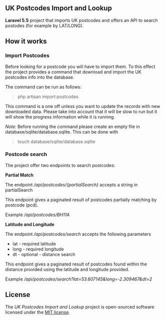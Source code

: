 ## UK Postcodes Import and Lookup

**Laravel 5.5** project that imports UK postcodes and offers an API to search postodes (for example by LAT/LONG).

## How it works

### Import Postcodes

Before looking for a postcode you will have to import them. To this effect the project provides a command that download and import the UK postcodes info into the database.

The command can be run as follows:
>php artisan import:postcodes

This command is a one off unless you want to update the records with new downloaded data. Please take into account that it will be slow to run but it will show the progress information while it is running.

*Note*: Before running the command please create an empty file in database/sqlite/database.sqlite. This can be done with
>touch database/sqlite/database.sqlite

### Postcode search

The project offer two endpoints to search postcodes:

**Partial Match**

The endpoint */api/postcodes/{partialSearch}* accepts a string in partialSearch
 
This endpoint gives a paginated result of postcodes partially matching by postcode (pcd).

Example */api/postcodes/BH11A*


**Latitude and Longitude**

The endpoint */api/postcodes/search* accepts the following parameters
- lat - required latitude
- long - required longitude
- dt - optional - distance search

This endpoint gives a paginated result of postcodes found within the distance provided using the latitude and longitude provided.

Example */api/postcodes/search?lat=53.607145&long=-2.309467&dt=2*

## License

The *UK Postcodes Import and Lookup* project is open-sourced software licensed under the [MIT license](http://opensource.org/licenses/MIT).

